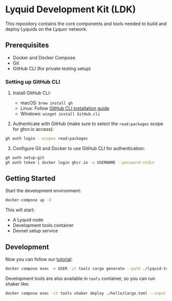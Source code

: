 # Lyquid Development Kit (LDK)

This repository contains the core components and tools needed to build and deploy Lyquids on the Lyquor network.

## Prerequisites

- Docker and Docker Compose
- Git
- GitHub CLI (for private testing setup)

### Setting up GitHub CLI

1. Install GitHub CLI:
   - macOS: `brew install gh`
   - Linux: Follow [GitHub CLI installation guide](https://github.com/cli/cli#installation)
   - Windows: `winget install GitHub.cli`

2. Authenticate with GitHub (make sure to select the `read:packages` scope for ghcr.io access):
```bash
gh auth login --scopes read:packages
```

3. Configure Git and Docker to use GitHub CLI for authentication:
```bash
gh auth setup-git
gh auth token | docker login ghcr.io -u USERNAME --password-stdin 
```

## Getting Started

Start the development environment:
```bash
docker-compose up -d
```

This will start:
- A Lyquid node
- Development tools container
- Devnet setup service

## Development

Now you can follow our [tutorial](https://docs.lyquor.dev/docs/tutorial/build-and-deploy/):
```bash
docker compose exec -e USER -it tools cargo generate --path ./lyquid-template --name hello
```

Development tools are also available in `tools` container, so you can run shaker like:
```bash
docker compose exec -it tools shaker deploy ./hello/Cargo.toml --input 0000000000000000000000000000000000000000000000000000000000000020000000000000000000000000000000000000000000000000000000000000000d48656c6c6f2c20576f726c642100000000000000000000000000000000000000
```


